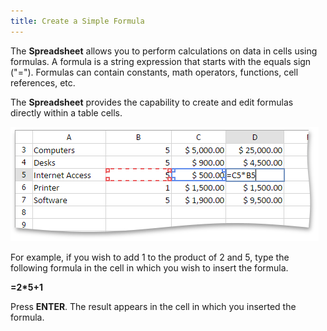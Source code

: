```yaml
---
title: Create a Simple Formula
---
```

The **Spreadsheet** allows you to perform calculations on data in cells using formulas. A formula is a string expression that starts with the equals sign ("="). Formulas can contain constants, math operators, functions, cell references, etc.

The **Spreadsheet** provides the capability to create and edit formulas directly within a table cells.

![EUD_ASPxSpreadsheet_Formulas_SimpleFormula](../../../images/Img26284.png)

For example, if you wish to add 1 to the product of 2 and 5, type the following formula in the cell in which you wish to insert the formula.

**=2*5+1**

Press **ENTER**. The result appears in the cell in which you inserted the formula.